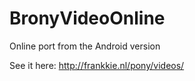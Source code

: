 BronyVideoOnline
================

Online port from the Android version

See it here:
http://frankkie.nl/pony/videos/
